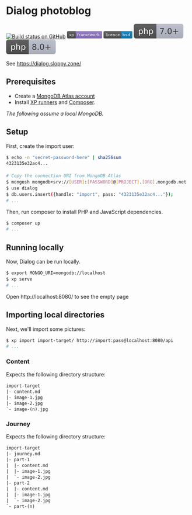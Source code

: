 # Dialog photoblog

[![Build status on GitHub](https://github.com/thekid/dialog/workflows/Tests/badge.svg)](https://github.com/thekid/dialog/actions)
[![Uses XP Framework](https://raw.githubusercontent.com/xp-framework/web/master/static/xp-framework-badge.png)](https://github.com/xp-framework/core)
[![BSD Licence](https://raw.githubusercontent.com/xp-framework/web/master/static/licence-bsd.png)](https://github.com/xp-framework/core/blob/master/LICENCE.md)
[![Requires PHP 7.0+](https://raw.githubusercontent.com/xp-framework/web/master/static/php-7_0plus.svg)](http://php.net/)
[![Supports PHP 8.0+](https://raw.githubusercontent.com/xp-framework/web/master/static/php-8_0plus.svg)](http://php.net/)

See https://dialog.sloppy.zone/

## Prerequisites

* Create a [MongoDB Atlas account](https://account.mongodb.com/account/register)
* Install [XP runners](https://github.com/xp-runners/reference) and [Composer](https://getcomposer.org/).

*The following assume a local MongoDB.*

## Setup

First, create the import user:

```bash
$ echo -n "secret-password-here" | sha256sum
4323135e32ac4...

# Copy the connection URI from MongoDB Atlas
$ mongosh mongodb+srv://[USER]:[PASSWORD]@[PROJECT].[ORG].mongodb.net
$ use dialog
$ db.users.insert({handle: "import", pass: "4323135e32ac4..."});
# ...
```

Then, run composer to install PHP and JavaScript dependencies.

```bash
$ composer up
# ...
```

## Running locally

Now, Dialog can be run locally.

```bash
$ export MONGO_URI=mongodb://localhost
$ xp serve
# ...
```

Open http://localhost:8080/ to see the empty page

## Importing local directories

Next, we'll import some pictures:

```bash
$ xp import import-target/ http://import:pass@localhost:8080/api
# ...
```

### Content

Expects the following directory structure:

```
import-target
|- content.md
|- image-1.jpg
|- image-2.jpg
`- image-(n).jpg
```

### Journey

Expects the following directory structure:

```
import-target
|- journey.md
|- part-1
|  |- content.md
|  |- image-1.jpg
|  `- image-2.jpg
|- part-2
|  |- content.md
|  |- image-1.jpg
|  `- image-2.jpg
`- part-(n)
```
